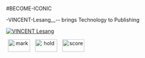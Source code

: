 #BECOME-ICONIC

-VINCENT-Lesang__-- brings Technology to Publishing

<a href="https://drive.google.com/drive/folders/1SCPLuuEhJSFEz5O7PWe5rrMD9rRf8KfZ"> <img src="https://github.com/vincentlesang/vincentlesang.github.io/blob/master/logosubs.png" alt="VINCENT Lesang"> </a>

<div style="display: inline-block; align: center; justify-content: center; text-align: center;">

<img style="display: inline; margin: 0 5px; align: center; justify-content: center; text-align: center;" title="mark" src="https://github.com/vincentlesang/vincentlesang.github.io/blob/master/logosubs.png" alt="mark" width="60" height="34"> 

<img style="display: inline; margin: 0 5px; align: center; justify-content: center; text-align: center;" title="hold" src="https://github.com/vincentlesang/vincentlesang.github.io/blob/master/logosubs.png" alt="hold" width="60" height="34">  

<img style="display: inline; margin: 0 5px; align: center; justify-content: center; text-align: center;" title="score" src="https://github.com/vincentlesang/vincentlesang.github.io/blob/master/logosubs.png" alt="score" width="60" height="34"> 


</div> 



